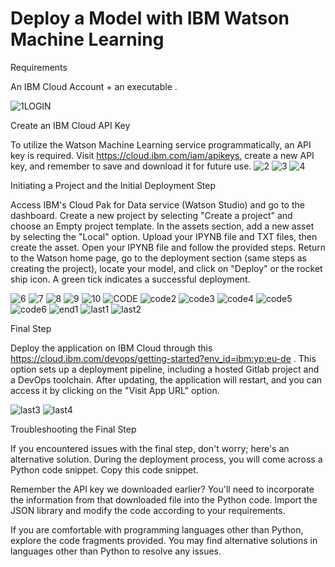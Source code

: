 <html>
<body>
    <div class="container">
        <h1 class="title">Deploy a Model with IBM Watson Machine Learning</h1>
        <div class="section">
            <div class="section-title">Requirements </div>
            <div class="section-content">
                <p>An IBM Cloud Account + an executable .</p>
                
![1LOGIN](https://github.com/inessElahchaichi/DeploymentIBM/assets/115805947/abeb4de5-45da-425c-998d-e241cb936efa)
            </div>
        </div>
        <div class="section">
            <div class="section-title">Create an IBM Cloud API Key</div>
            <div class="section-content">
                <p>To utilize the Watson Machine Learning service programmatically, an API key is required. Visit https://cloud.ibm.com/iam/apikeys, create a new API key, and remember to save and download it for future use.
                ![2](https://github.com/inessElahchaichi/DeploymentIBM/assets/115805947/9dcd7884-1ad8-49d1-b8a8-bf5f136a0679)
                ![3](https://github.com/inessElahchaichi/DeploymentIBM/assets/115805947/15ea3fc8-c385-486b-a1ed-049b5a64afea)
                ![4](https://github.com/inessElahchaichi/DeploymentIBM/assets/115805947/7225353b-de83-44f2-a615-cc3e5b9f3ce1)
                </p>
            </div>
        </div>
        <div class="section">
            <div class="section-title">Initiating a Project and the Initial Deployment Step</div>
            <div class="section-content">
                <p>Access IBM's Cloud Pak for Data service (Watson Studio) and go to the dashboard. Create a new project by selecting "Create a project" and choose an Empty project template. In the assets section, add a new asset by selecting the "Local"
                    option. Upload your IPYNB file and TXT files, then create the asset. Open your IPYNB file and follow the provided steps. Return to the Watson home page, go to the deployment section (same steps as creating the project), locate your
                    model, and click on "Deploy" or the rocket ship icon. A green tick indicates a successful deployment.</p>

![6](https://github.com/inessElahchaichi/DeploymentIBM/assets/115805947/ff57120d-4de9-4924-b262-f4e57ad4be95)
![7](https://github.com/inessElahchaichi/DeploymentIBM/assets/115805947/3e4f0868-6c6b-4753-978c-d4baf4b5c4a9)
![8](https://github.com/inessElahchaichi/DeploymentIBM/assets/115805947/4ea2f854-2795-417d-a94b-400e3d2c558a)
![9](https://github.com/inessElahchaichi/DeploymentIBM/assets/115805947/4942791e-e5d1-428e-9f0e-6af6a424b945)
![10](https://github.com/inessElahchaichi/DeploymentIBM/assets/115805947/dbeac583-e7e5-4ec7-afc6-516ccf81f558)
![CODE](https://github.com/inessElahchaichi/DeploymentIBM/assets/115805947/f364ab3d-954e-4328-a845-f04885ea7bad)
![code2](https://github.com/inessElahchaichi/DeploymentIBM/assets/115805947/490c3afc-2da6-41e2-9ee0-a29c73189df0)
![code3](https://github.com/inessElahchaichi/DeploymentIBM/assets/115805947/fe3d67a2-84ee-4825-8f2c-3a70526b829b)
![code4](https://github.com/inessElahchaichi/DeploymentIBM/assets/115805947/73f0216e-e7fa-476e-9deb-dece3cdca19a)
![code5](https://github.com/inessElahchaichi/DeploymentIBM/assets/115805947/e5463059-96cf-4a4b-a1d1-0a1e70b4fca6)
![code6](https://github.com/inessElahchaichi/DeploymentIBM/assets/115805947/5878a46f-b755-4102-a6d1-41e347ad9b16)
![end1](https://github.com/inessElahchaichi/DeploymentIBM/assets/115805947/a02a8171-9e99-4022-901d-043c192868c3)
![last1](https://github.com/inessElahchaichi/DeploymentIBM/assets/115805947/8fdfe75f-715c-48d0-9e6e-dd5e55f13028)
![last2](https://github.com/inessElahchaichi/DeploymentIBM/assets/115805947/95d52eab-59ed-4aff-a8fe-952ba8e6632b)
            </div>
        </div>
        <div class="section">
            <div class="section-title">Final Step</div>
            <div class="section-content">
                <p>Deploy the application on IBM Cloud through this https://cloud.ibm.com/devops/getting-started?env_id=ibm:yp:eu-de . This option sets up a deployment pipeline, including a hosted Gitlab project and a DevOps toolchain. After updating, the application will restart, and you can access it by clicking on the "Visit App URL" option.</p>

![last3](https://github.com/inessElahchaichi/DeploymentIBM/assets/115805947/b990ed27-144f-4253-9abd-76dd93393976)
![last4](https://github.com/inessElahchaichi/DeploymentIBM/assets/115805947/7aeb8e30-b500-47f3-bec2-7f5598329a7b)
            </div>
        </div>
    </div>
<div class="section">
    <div class="section-title">Troubleshooting the Final Step </div>
    <div class="section-content">
        <p>If you encountered issues with the final step, don't worry; here's an alternative solution. During the deployment process, you will come across a Python code snippet. Copy this code snippet.</p>
        <p>Remember the API key we downloaded earlier? You'll need to incorporate the information from that downloaded file into the Python code. Import the JSON library and modify the code according to your requirements.</p>
        <p>If you are comfortable with programming languages other than Python, explore the code fragments provided. You may find alternative solutions in languages other than Python to resolve any issues.</p>
    </div>
</div>    
</body>
</html>

